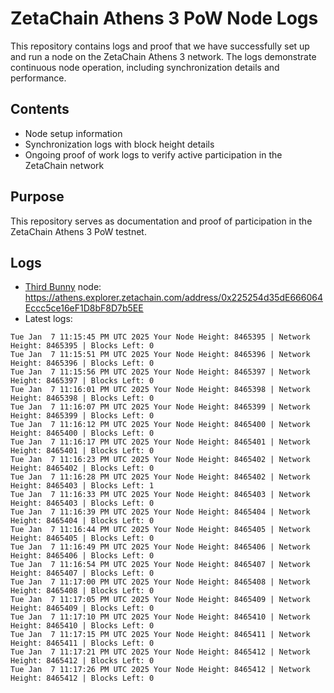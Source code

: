 # ZetaChain Athens 3 PoW Node Logs
This repository contains logs and proof that we have successfully set up and run a node on the ZetaChain Athens 3 network. The logs demonstrate continuous node operation, including synchronization details and performance.

## Contents
- Node setup information
- Synchronization logs with block height details
- Ongoing proof of work logs to verify active participation in the ZetaChain network

## Purpose
This repository serves as documentation and proof of participation in the ZetaChain Athens 3 PoW testnet.

## Logs

- [Third Bunny](https://thirdbunny.xyz/) node: https://athens.explorer.zetachain.com/address/0x225254d35dE666064Eccc5ce16eF1D8bF8D7b5EE
- Latest logs:
```
Tue Jan  7 11:15:45 PM UTC 2025 Your Node Height: 8465395 | Network Height: 8465395 | Blocks Left: 0
Tue Jan  7 11:15:51 PM UTC 2025 Your Node Height: 8465396 | Network Height: 8465396 | Blocks Left: 0
Tue Jan  7 11:15:56 PM UTC 2025 Your Node Height: 8465397 | Network Height: 8465397 | Blocks Left: 0
Tue Jan  7 11:16:01 PM UTC 2025 Your Node Height: 8465398 | Network Height: 8465398 | Blocks Left: 0
Tue Jan  7 11:16:07 PM UTC 2025 Your Node Height: 8465399 | Network Height: 8465399 | Blocks Left: 0
Tue Jan  7 11:16:12 PM UTC 2025 Your Node Height: 8465400 | Network Height: 8465400 | Blocks Left: 0
Tue Jan  7 11:16:17 PM UTC 2025 Your Node Height: 8465401 | Network Height: 8465401 | Blocks Left: 0
Tue Jan  7 11:16:23 PM UTC 2025 Your Node Height: 8465402 | Network Height: 8465402 | Blocks Left: 0
Tue Jan  7 11:16:28 PM UTC 2025 Your Node Height: 8465402 | Network Height: 8465403 | Blocks Left: 1
Tue Jan  7 11:16:33 PM UTC 2025 Your Node Height: 8465403 | Network Height: 8465403 | Blocks Left: 0
Tue Jan  7 11:16:39 PM UTC 2025 Your Node Height: 8465404 | Network Height: 8465404 | Blocks Left: 0
Tue Jan  7 11:16:44 PM UTC 2025 Your Node Height: 8465405 | Network Height: 8465405 | Blocks Left: 0
Tue Jan  7 11:16:49 PM UTC 2025 Your Node Height: 8465406 | Network Height: 8465406 | Blocks Left: 0
Tue Jan  7 11:16:54 PM UTC 2025 Your Node Height: 8465407 | Network Height: 8465407 | Blocks Left: 0
Tue Jan  7 11:17:00 PM UTC 2025 Your Node Height: 8465408 | Network Height: 8465408 | Blocks Left: 0
Tue Jan  7 11:17:05 PM UTC 2025 Your Node Height: 8465409 | Network Height: 8465409 | Blocks Left: 0
Tue Jan  7 11:17:10 PM UTC 2025 Your Node Height: 8465410 | Network Height: 8465410 | Blocks Left: 0
Tue Jan  7 11:17:15 PM UTC 2025 Your Node Height: 8465411 | Network Height: 8465411 | Blocks Left: 0
Tue Jan  7 11:17:21 PM UTC 2025 Your Node Height: 8465412 | Network Height: 8465412 | Blocks Left: 0
Tue Jan  7 11:17:26 PM UTC 2025 Your Node Height: 8465412 | Network Height: 8465412 | Blocks Left: 0
```
